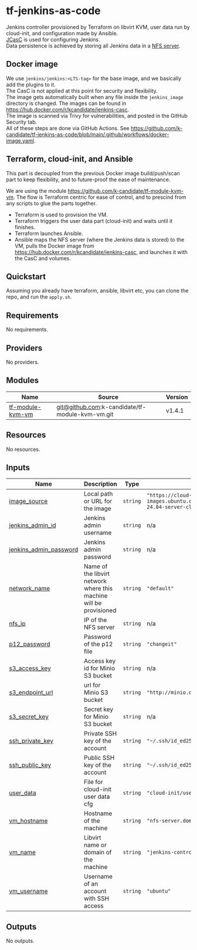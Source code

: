 # tf-jenkins-as-code
Jenkins controller provisioned by Terraform on libvirt KVM, user data run by cloud-init, and configuration made by Ansible.  
[JCasC](https://www.jenkins.io/projects/jcasc/) is used for configuring Jenkins.  
Data persistence is achieved by storing all Jenkins data in a [NFS server](https://github.com/k-candidate/tf-nfs).

## Docker image
We use `jenkins/jenkins:<LTS-tag>` for the base image, and we basically add the plugins to it.  
The CasC is not applied at this point for security and flexibility.  
The image gets automatically built when any file inside the  `jenkins_image` directory is changed. The images can be found in https://hub.docker.com/r/kcandidate/jenkins-casc.  
The image is scanned via Trivy for vulnerabilities, and posted in the GitHub Security tab.  
All of these steps are done via GitHub Actions. See https://github.com/k-candidate/tf-jenkins-as-code/blob/main/.github/workflows/docker-image.yaml.

## Terraform, cloud-init, and Ansible
This part is decoupled from the previous Docker image build/push/scan part to keep flexibility, and to future-proof the ease of maintenance.  

We are using the module https://github.com/k-candidate/tf-module-kvm-vm. The flow is Terraform centric for ease of control, and to prescind from any scripts to glue the parts together.
- Terraform is used to provision the VM.
- Terraform triggers the user data part (cloud-init) and waits until it finishes.
- Terraform launches Ansible.
- Ansible maps the NFS server (where the Jenkins data is stored) to the VM, pulls the Docker image from https://hub.docker.com/r/kcandidate/jenkins-casc, and launches it with the CasC and volumes.

## Quickstart
Assuming you already have terraform, ansible, libvirt etc, you can clone the repo, and run the `apply.sh`.
<!-- BEGIN_TF_DOCS -->
## Requirements

No requirements.

## Providers

No providers.

## Modules

| Name | Source | Version |
|------|--------|---------|
| <a name="module_tf-module-kvm-vm"></a> [tf-module-kvm-vm](#module\_tf-module-kvm-vm) | git@github.com:k-candidate/tf-module-kvm-vm.git | v1.4.1 |

## Resources

No resources.

## Inputs

| Name | Description | Type | Default | Required |
|------|-------------|------|---------|:--------:|
| <a name="input_image_source"></a> [image\_source](#input\_image\_source) | Local path or URL for the image | `string` | `"https://cloud-images.ubuntu.com/releases/noble/release/ubuntu-24.04-server-cloudimg-amd64.img"` | no |
| <a name="input_jenkins_admin_id"></a> [jenkins\_admin\_id](#input\_jenkins\_admin\_id) | Jenkins admin username | `string` | n/a | yes |
| <a name="input_jenkins_admin_password"></a> [jenkins\_admin\_password](#input\_jenkins\_admin\_password) | Jenkins admin password | `string` | n/a | yes |
| <a name="input_network_name"></a> [network\_name](#input\_network\_name) | Name of the libvirt network where this machine will be provisioned | `string` | `"default"` | no |
| <a name="input_nfs_ip"></a> [nfs\_ip](#input\_nfs\_ip) | IP of the NFS server | `string` | n/a | yes |
| <a name="input_p12_password"></a> [p12\_password](#input\_p12\_password) | Password of the p12 file | `string` | `"changeit"` | no |
| <a name="input_s3_access_key"></a> [s3\_access\_key](#input\_s3\_access\_key) | Access key id for Minio S3 bucket | `string` | n/a | yes |
| <a name="input_s3_endpoint_url"></a> [s3\_endpoint\_url](#input\_s3\_endpoint\_url) | url for Minio S3 bucket | `string` | `"http://minio.devops.dom:9000"` | no |
| <a name="input_s3_secret_key"></a> [s3\_secret\_key](#input\_s3\_secret\_key) | Secret key for Minio S3 bucket | `string` | n/a | yes |
| <a name="input_ssh_private_key"></a> [ssh\_private\_key](#input\_ssh\_private\_key) | Private SSH key of the account | `string` | `"~/.ssh/id_ed25519"` | no |
| <a name="input_ssh_public_key"></a> [ssh\_public\_key](#input\_ssh\_public\_key) | Public SSH key of the account | `string` | `"~/.ssh/id_ed25519.pub"` | no |
| <a name="input_user_data"></a> [user\_data](#input\_user\_data) | File for cloud-init user data cfg | `string` | `"cloud-init/user-data.cfg"` | no |
| <a name="input_vm_hostname"></a> [vm\_hostname](#input\_vm\_hostname) | Hostname of the machine | `string` | `"nfs-server.domain.dom"` | no |
| <a name="input_vm_name"></a> [vm\_name](#input\_vm\_name) | Libvirt name or domain of the machine | `string` | `"jenkins-controller"` | no |
| <a name="input_vm_username"></a> [vm\_username](#input\_vm\_username) | Username of an account with SSH access | `string` | `"ubuntu"` | no |

## Outputs

No outputs.
<!-- END_TF_DOCS -->